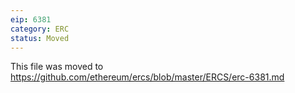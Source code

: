 ```yaml
---
eip: 6381
category: ERC
status: Moved
---
```


This file was moved to https://github.com/ethereum/ercs/blob/master/ERCS/erc-6381.md
